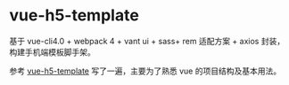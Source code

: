 # vue-h5-template

基于 vue-cli4.0 + webpack 4 + vant ui + sass+ rem 适配方案 + axios 封装，构建手机端模板脚手架。

参考 [vue-h5-template](https://github.com/sunniejs/vue-h5-template/tree/5e2164f148aaf6052eb5c5827b0785dd6c14371b) 写了一遍，主要为了熟悉 vue 的项目结构及基本用法。
